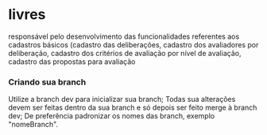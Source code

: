 # livres
responsável pelo desenvolvimento das funcionalidades referentes aos cadastros básicos (cadastro das deliberações, cadastro dos avaliadores por deliberação, cadastro dos critérios de avaliação por nível de avaliação, cadastro das propostas para avaliação

### Criando sua branch
Utilize a branch dev para inicializar sua branch;
Todas sua alterações devem ser feitas dentro da sua branch e só depois ser feito merge à branch dev;
De preferência padronizar os nomes das branch, exemplo "nomeBranch".